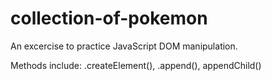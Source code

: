 # collection-of-pokemon

An excercise to practice JavaScript DOM manipulation. 

Methods include:
.createElement(), .append(), appendChild()
